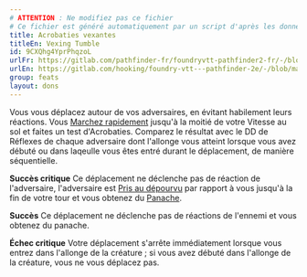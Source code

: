 ```yaml
---
# ATTENTION : Ne modifiez pas ce fichier
# Ce fichier est généré automatiquement par un script d'après les données du module Foundry VTT officiel et de sa traduction
title: Acrobaties vexantes
titleEn: Vexing Tumble
id: 9CXQhg4YprPhqzoL
urlFr: https://gitlab.com/pathfinder-fr/foundryvtt-pathfinder2-fr/-/blob/master/data/feats/9CXQhg4YprPhqzoL.htm
urlEn: https://gitlab.com/hooking/foundry-vtt---pathfinder-2e/-/blob/master/packs/data/feats.db/vexing-tumble.json
group: feats
layout: dons
---
```

Vous vous déplacez autour de vos adversaires, en évitant habilement leurs réactions. Vous [Marchez rapidement](../actions/marcher-rapidement.md) jusqu'à la moitié de votre Vitesse au sol et faites un test d'Acrobaties. Comparez  le résultat avec le DD de Réflexes de chaque adversaire dont l'allonge vous atteint lorsque vous avez débuté ou dans laqeulle vous êtes entré durant le déplacement, de manière séquentielle.

**Succès critique** Ce déplacement ne déclenche pas de réaction de l'adversaire, l'adversaire est [Pris au dépourvu](../conditions/pris-au-dépourvu.md) par rapport à vous jusqu'à la fin de votre tour et vous obtenez du [Panache](../class-features/panache.md).

**Succès** Ce déplacement ne déclenche pas de réactions de l'ennemi et vous obtenez du panache.

**Échec critique** Votre déplacement s'arrête immédiatement lorsque vous entrez dans l'allonge de la créature ; si vous avez débuté dans l'allonge de la créature, vous ne vous déplacez pas.


